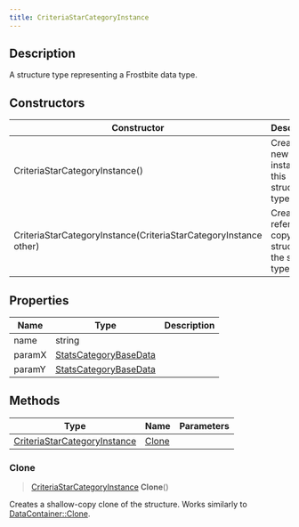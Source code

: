 ```yaml
---
title: CriteriaStarCategoryInstance
---
```

## Description

A structure type representing a Frostbite data type.

## Constructors

| Constructor                                                      | Description                                              |
| ---------------------------------------------------------------- | -------------------------------------------------------- |
| CriteriaStarCategoryInstance()                                   | Create a new instance of this structure type.            |
| CriteriaStarCategoryInstance(CriteriaStarCategoryInstance other) | Create a reference copy of a structure of the same type. |

## Properties

| Name   | Type                                           | Description |
| ------ | ---------------------------------------------- | ----------- |
| name   | string                                         |             |
| paramX | [StatsCategoryBaseData](/vext/ref/fb/statscategorybasedata/) |             |
| paramY | [StatsCategoryBaseData](/vext/ref/fb/statscategorybasedata/) |             |

## Methods

| Type                                                         | Name            | Parameters |
| ------------------------------------------------------------ | --------------- | ---------- |
| [CriteriaStarCategoryInstance](/vext/ref/fb/criteriastarcategoryinstance/) | [Clone](#clone) |            |

### Clone

> [CriteriaStarCategoryInstance](/vext/ref/fb/criteriastarcategoryinstance/) **Clone**()

Creates a shallow-copy clone of the structure. Works similarly to [DataContainer::Clone](/vext/ref/shared/class/datacontainer#clone).
